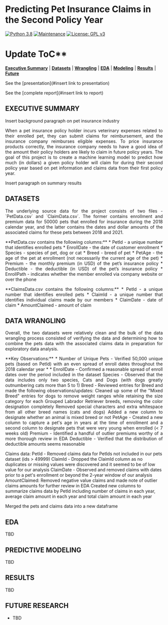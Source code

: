 # Predicting Pet Insurance Claims in the Second Policy Year

[![Python 3.8](https://img.shields.io/badge/python-3.8-blue.svg)](https://www.python.org/downloads/release/python-380/)
[![Maintenance](https://img.shields.io/badge/Maintained%3F-no-red.svg)](https://github.com/stevenrhart/predicting-claims/graphs/commit-activity)
[![License: GPL v3](https://img.shields.io/badge/License-GPLv3-blue.svg)](https://www.gnu.org/licenses/gpl-3.0)

# Update ToC**
**[Executive Summary](#exec-summary)** | **[Datasets](#data)** | **[Wrangling](#wrangling)** | **[EDA](#eda)** | **[Modeling](#model)** | **[Results](#results)** | **[Future](#future)**

See the [presentation](#insert link to presentation)

See the [complete report](#insert link to report)


## EXECUTIVE SUMMARY <a id='overview'></a>

<p align="justify">Insert background paragraph on pet insurance industry </p>

<p align="justify">When a pet insurance policy holder incurs veterinary expenses related to their enrolled pet, they can submit claims for reimbursement, and the insurance company reimburses eligible expenses. To price insurance products correctly, the insurance company needs to have a good idea of the amount their policy holders are likely to claim in future policy years. The goal of this project is to create a machine learning model to predict how much (in dollars) a given policy holder will claim for during their second policy year based on pet information and claims data from their first policy year. </p>

<p align="justify">Insert paragraph on summary results </p>


## DATASETS <a id ='data'></a>

<p align = 'justify'>The underlying source data for the project consists of two files - `PetData.csv` and `ClaimData.csv`. The former contains enrollment and premium data for 50000 pets that enrolled for insurance during the 2018 calendar year, and the latter contains the dates and dollar amounts of the associated claims for these pets between 2018 and 2021. </p>

<p align = 'justify'>**PetData.csv contains the following columns:**
* PetId - a unique number that identifies enrolled pets
* EnrollDate - the date of customer enrollment
* Species - species of pet, dog or cat
* Breed - breed of pet
* PetAge - the age of the pet at enrollment (not necessarily the current age of the pet)
* Premium - the monthly premium (in USD) of the pet’s insurance policy
* Deductible - the deductible (in USD) of the pet’s insurance policy
* EnrollPath - indicates whether the member enrolled via company website or over the phone </p>

<p align = 'justify'>**ClaimsData.csv contains the following columns:**
* PetId - a unique number that identifies enrolled pets
* ClaimId - a unique number that identifies individual claims made by our members
* ClaimDate - date of claim
* AmountClaimed - amount of claim </p>


## DATA WRANGLING <a id ='wrangling'></a>

<p align = 'justify'>Overall, the two datasets were relatively clean and the bulk of the data wrangling process consisted of verifying the data and determining how to combine the pets data with the associated claims data in preparation for exploratory data analysis. </p>
    
<p align = 'justify'>**Key Observations:**
* Number of Unique Pets - Verified 50,000 unique pets (based on PetId) with an even spread of enroll dates throughout the 2018 calendar year
* 
* EnrollDate - Confirmed a reasonable spread of enroll dates over the period included in the dataset
Species - Observed that the data includes only two species, Cats and Dogs (with dogs greatly outnumbering cats more than 5 to 1)
Breed - Reviewed entries for Breed and made the following observations/updates:
Cleaned up some of the "Mixed Breed" entries for dogs to remove weight ranges while retaining the size category for each
Grouped Labrador Retriever breeds, removing the color designation completely
Removed special characters and extra whitespace from all other breed names (cats and dogs)
Added a new column to designate whether an animal is mixed breed or not
PetAge - Created a new column to capture a pet's age in years at the time of enrollment and a second column to designate pets that were very young when enrolled (< 7 weeks old)
Premium - Identified a handful of outlier premiums worthy of a more thorough review in EDA
Deductible - Verified that the distribution of deductible amounts seems reasonable

Claims data:
PetId - Removed claims data for PetIds not included in our pets dataset (ids > 49999)
ClaimId - Dropped the ClaimId column as no duplicates or missing values were discovered and it seemed to be of low value for our analysis
ClaimDate - Observed and removed claims with dates prior to a pet's enrollment or beyond the 2-year window of our analysis
AmountClaimed:
Removed negative value claims and made note of outlier claims amounts for further review in EDA
Created new columns to summarize claims data by PetId including number of claims in each year, average claim amount in each year and total claim amount in each year

Merged the pets and claims data into a new dataframe

</p>


## EDA <a id ='eda'></a>

<p align = 'justify'>TBD </p>


## PREDICTIVE MODELING <a id ='model'></a>

<p align = 'justify'>TBD </p>


## RESULTS <a id='results'></a>

<p align = 'justify'> TBD </p>


## FUTURE RESEARCH <a id = 'future'></a>

- <p align = 'justify'>TBD</p>